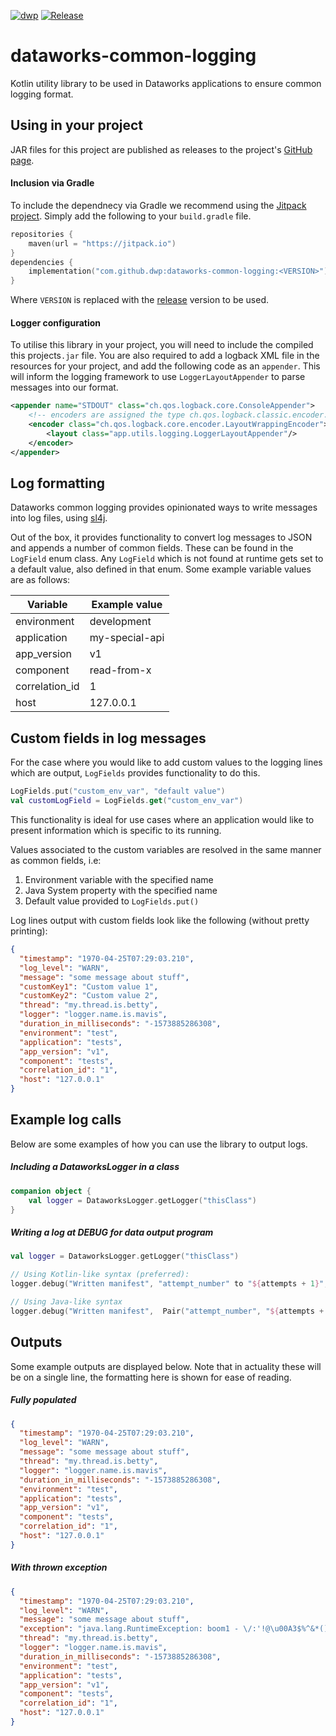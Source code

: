 [![dwp](https://circleci.com/gh/dwp/dataworks-common-logging.svg?style=shield)](https://app.circleci.com/pipelines/github/dwp/dataworks-common-logging)
[![Release](https://jitpack.io/v/dwp/dataworks-common-logging.svg)](https://jitpack.io/#dwp/dataworks-common-logging)
# dataworks-common-logging
Kotlin utility library to be used in Dataworks applications to ensure common logging format.

## Using in your project
JAR files for this project are published as releases to the project's [GitHub page](https://github.com/dwp/dataworks-common-logging/releases).

#### Inclusion via Gradle
To include the dependnecy via Gradle we recommend using the [Jitpack project](https://jitpack.io/docs/). Simply add the following to your `build.gradle` file.
```kotlin
repositories {
    maven(url = "https://jitpack.io")
}
dependencies {
    implementation("com.github.dwp:dataworks-common-logging:<VERSION>")
}
```
Where `VERSION` is replaced with the [release](https://github.com/dwp/dataworks-common-logging/releases) version to be used.

#### Logger configuration
To utilise this library in your project, you will need to include the compiled this projects`.jar` file. You are also required to add a logback XML file in the resources for your project, and add the following code as an `appender`. This will inform the logging framework to use `LoggerLayoutAppender` to parse messages into our format.
```xml
<appender name="STDOUT" class="ch.qos.logback.core.ConsoleAppender">
    <!-- encoders are assigned the type ch.qos.logback.classic.encoder.PatternLayoutEncoder by default -->
    <encoder class="ch.qos.logback.core.encoder.LayoutWrappingEncoder">
        <layout class="app.utils.logging.LoggerLayoutAppender"/>
    </encoder>
</appender>
```

## Log formatting
Dataworks common logging provides opinionated ways to write messages into log files, using [sl4j](http://www.slf4j.org/).

Out of the box, it provides functionality to convert log messages to JSON and appends a number of common fields. These can be found in the `LogField` enum class. Any `LogField` which is not found at runtime gets set to a default value, also defined in that enum. Some example variable values are as follows:

| Variable       | Example value  |
|----------------|----------------|
| environment    | development    |
| application    | my-special-api |
| app_version    | v1             |
| component      | read-from-x    |
| correlation_id | 1              |
| host           | 127.0.0.1      |

## Custom fields in log messages
For the case where you would like to add custom values to the logging lines which are output, `LogFields` provides functionality to do this.
```kotlin
LogFields.put("custom_env_var", "default value")
val customLogField = LogFields.get("custom_env_var")
```
This functionality is ideal for use cases where an application would like to present information which is specific to its running.

Values associated to the custom variables are resolved in the same manner as common fields, i.e:
1. Environment variable with the specified name
2. Java System property with the specified name
3. Default value provided to `LogFields.put()`

Log lines output with custom fields look like the following (without pretty printing):
```json
{
  "timestamp": "1970-04-25T07:29:03.210",
  "log_level": "WARN",
  "message": "some message about stuff",
  "customKey1": "Custom value 1",
  "customKey2": "Custom value 2",
  "thread": "my.thread.is.betty",
  "logger": "logger.name.is.mavis",
  "duration_in_milliseconds": "-1573885286308",
  "environment": "test",
  "application": "tests",
  "app_version": "v1",
  "component": "tests",
  "correlation_id": "1",
  "host": "127.0.0.1"
}
```

## Example log calls
Below are some examples of how you can use the library to output logs.

##### Including a DataworksLogger in a class
```kotlin
companion object {
    val logger = DataworksLogger.getLogger("thisClass")
}
``` 

##### Writing a log at DEBUG for data output program
```kotlin
val logger = DataworksLogger.getLogger("thisClass")

// Using Kotlin-like syntax (preferred):
logger.debug("Written manifest", "attempt_number" to "${attempts + 1}", "manifest_size" to "$manifestSize", "s3_location" to "s3://$manifestBucket/$manifestPrefix/$manifestFileName")

// Using Java-like syntax
logger.debug("Written manifest",  Pair("attempt_number", "${attempts + 1}"), Pair("manifest_size", "$manifestSize"), Pair("s3_location", "s3://$manifestBucket/$manifestPrefix/$manifestFileName"))
``` 

## Outputs
Some example outputs are displayed below. Note that in actuality these will be on a single line, the formatting here is shown for ease of reading.
##### Fully populated
```json
{
  "timestamp": "1970-04-25T07:29:03.210",
  "log_level": "WARN",
  "message": "some message about stuff",
  "thread": "my.thread.is.betty",
  "logger": "logger.name.is.mavis",
  "duration_in_milliseconds": "-1573885286308",
  "environment": "test",
  "application": "tests",
  "app_version": "v1",
  "component": "tests",
  "correlation_id": "1",
  "host": "127.0.0.1"
}
```

##### With thrown exception
```json
{
  "timestamp": "1970-04-25T07:29:03.210",
  "log_level": "WARN",
  "message": "some message about stuff",
  "exception": "java.lang.RuntimeException: boom1 - \/:'!@\u00A3$%^&*() |  at <omitted> |  at <omitted> |  ... 89 common frames omitted",
  "thread": "my.thread.is.betty",
  "logger": "logger.name.is.mavis",
  "duration_in_milliseconds": "-1573885286308",
  "environment": "test",
  "application": "tests",
  "app_version": "v1",
  "component": "tests",
  "correlation_id": "1",
  "host": "127.0.0.1"
}
```
